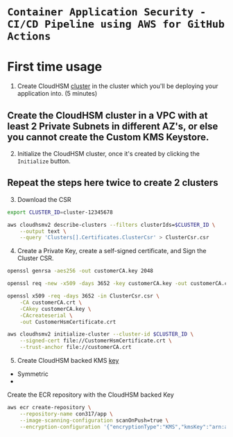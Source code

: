 # `Container Application Security - CI/CD Pipeline using AWS for GitHub Actions`


# First time usage

1. Create CloudHSM [cluster](https://us-west-2.console.aws.amazon.com/cloudhsm/home?region=us-west-2#/clusters/create) in the cluster which you'll be deploying your application into. (5 minutes)

## Create the CloudHSM cluster in a VPC with at least 2 Private Subnets in different AZ's, or else you cannot create the Custom KMS Keystore.

2. Initialize the CloudHSM cluster, once it's created by clicking the `Initialize` button.

## Repeat the steps here twice to create 2 clusters
3. Download the CSR

```bash
export CLUSTER_ID=cluster-12345678

aws cloudhsmv2 describe-clusters --filters clusterIds=$CLUSTER_ID \
    --output text \
    --query 'Clusters[].Certificates.ClusterCsr' > ClusterCsr.csr 
```

4. Create a Private Key, create a self-signed certificate, and Sign the Cluster CSR.

```bash
openssl genrsa -aes256 -out customerCA.key 2048

openssl req -new -x509 -days 3652 -key customerCA.key -out customerCA.crt

openssl x509 -req -days 3652 -in ClusterCsr.csr \
    -CA customerCA.crt \
    -CAkey customerCA.key \
    -CAcreateserial \
    -out CustomerHsmCertificate.crt

aws cloudhsmv2 initialize-cluster --cluster-id $CLUSTER_ID \
    --signed-cert file://CustomerHsmCertificate.crt \
    --trust-anchor file://customerCA.crt
```

5. Create CloudHSM backed KMS [key](https://us-west-2.console.aws.amazon.com/kms/home?region=us-west-2#/kms/keys)

- Symmetric
- 


Create the ECR repository with the CloudHSM backed Key

```bash
aws ecr create-repository \
    --repository-name con317/app \
    --image-scanning-configuration scanOnPush=true \
    --encryption-configuration '{"encryptionType":"KMS","kmsKey":"arn:aws:kms:us-west-2:key/19b4a2d3-0319-4afa-8sd9-f398d9saaas0"}}'
```




